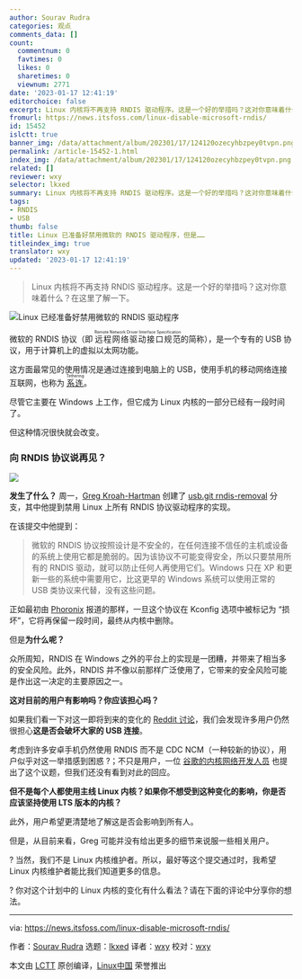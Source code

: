 ```yaml
---
author: Sourav Rudra
categories: 观点
comments_data: []
count:
  commentnum: 0
  favtimes: 0
  likes: 0
  sharetimes: 0
  viewnum: 2771
date: '2023-01-17 12:41:19'
editorchoice: false
excerpt: Linux 内核将不再支持 RNDIS 驱动程序。这是一个好的举措吗？这对你意味着什么？在这里了解一下。
fromurl: https://news.itsfoss.com/linux-disable-microsoft-rndis/
id: 15452
islctt: true
banner_img: /data/attachment/album/202301/17/124120ozecyhbzpey0tvpn.png
permalink: /article-15452-1.html
index_img: /data/attachment/album/202301/17/124120ozecyhbzpey0tvpn.png.thumb.jpg
related: []
reviewer: wxy
selector: lkxed
summary: Linux 内核将不再支持 RNDIS 驱动程序。这是一个好的举措吗？这对你意味着什么？在这里了解一下。
tags:
- RNDIS
- USB
thumb: false
title: Linux 已准备好禁用微软的 RNDIS 驱动程序，但是……
titleindex_img: true
translator: wxy
updated: '2023-01-17 12:41:19'
---
```



> 
> Linux 内核将不再支持 RNDIS 驱动程序。这是一个好的举措吗？这对你意味着什么？在这里了解一下。
> 
> 
> 


![Linux 已经准备好禁用微软的 RNDIS 驱动程序](/data/attachment/album/202301/17/124120ozecyhbzpey0tvpn.png)


微软的 RNDIS 协议（即 <ruby> 远程网络驱动接口规范 <rt>  Remote Network Driver Interface Specification </rt></ruby> 的简称），是一个专有的 USB 协议，用于计算机上的虚拟以太网功能。


这方面最常见的使用情况是通过连接到电脑上的 USB，使用手机的移动网络连接互联网，也称为 <ruby> <a href="https://en.wikipedia.org/wiki/Tethering">  系连 </a> <rt>  Tethering </rt></ruby>。


尽管它主要在 Windows 上工作，但它成为 Linux 内核的一部分已经有一段时间了。


但这种情况很快就会改变。


### 向 RNDIS 协议说再见？


![](/data/attachment/album/202301/17/124120j63b6c43bqs1yx4i.jpg)


**发生了什么？** 周一，[Greg Kroah-Hartman](https://twitter.com/gregkh) 创建了 [usb.git rndis-removal](https://git.kernel.org/pub/scm/linux/kernel/git/gregkh/usb.git/commit/?h=rndis-removal&id=5eb127bb9741c1480aff95ffa4e1bd4cd9b5b16d) 分支，其中他提到禁用 Linux 上所有 RNDIS 协议驱动程序的实现。


在该提交中他提到：



> 
> 微软的 RNDIS 协议按照设计是不安全的，在任何连接不信任的主机或设备的系统上使用它都是脆弱的。因为该协议不可能变得安全，所以只要禁用所有的 RNDIS 驱动，就可以防止任何人再使用它们。Windows 只在 XP 和更新一些的系统中需要用它，比这更早的 Windows 系统可以使用正常的 USB 类协议来代替，没有这些问题。
> 
> 
> 


正如最初由 [Phoronix](https://www.phoronix.com/news/Linux-Disabling-RNDIS-Drivers) 报道的那样，一旦这个协议在 Kconfig 选项中被标记为 “损坏”，它将再保留一段时间，最终从内核中删除。


但是**为什么呢？**


众所周知，RNDIS 在 Windows 之外的平台上的实现是一团糟，并带来了相当多的安全风险。此外，RNDIS 并不像以前那样广泛使用了，它带来的安全风险可能是作出这一决定的主要原因之一。


**这对目前的用户有影响吗？你应该担心吗？**


如果我们看一下对这一即将到来的变化的 [Reddit 讨论](https://www.reddit.com/r/linux/comments/108avzx/linux_preparing_to_disable_drivers_for_microsofts/)，我们会发现许多用户仍然很担心**这是否会破坏大家的 USB 连接**。


考虑到许多安卓手机仍然使用 RNDIS 而不是 CDC NCM（一种较新的协议），用户似乎对这一举措感到困惑 ?；不只是用户，一位 [谷歌的内核网络开发人员](https://lkml.org/lkml/2022/11/23/1502) 也提出了这个议题，但我们还没有看到对此的回应。


**但不是每个人都使用主线 Linux 内核？如果你不想受到这种变化的影响，你是否应该坚持使用 LTS 版本的内核？**


此外，用户希望更清楚地了解这是否会影响到所有人。


但是，从目前来看，Greg 可能并没有给出更多的细节来说服一些相关用户。


? 当然，我们不是 Linux 内核维护者。所以，最好等这个提交通过时，我希望 Linux 内核维护者能比我们知道更多的信息。


? 你对这个计划中的 Linux 内核的变化有什么看法？请在下面的评论中分享你的想法。




---


via: <https://news.itsfoss.com/linux-disable-microsoft-rndis/>


作者：[Sourav Rudra](https://news.itsfoss.com/author/sourav/) 选题：[lkxed](https://github.com/lkxed) 译者：[wxy](https://github.com/wxy) 校对：[wxy](https://github.com/wxy)


本文由 [LCTT](https://github.com/LCTT/TranslateProject) 原创编译，[Linux中国](https://linux.cn/) 荣誉推出